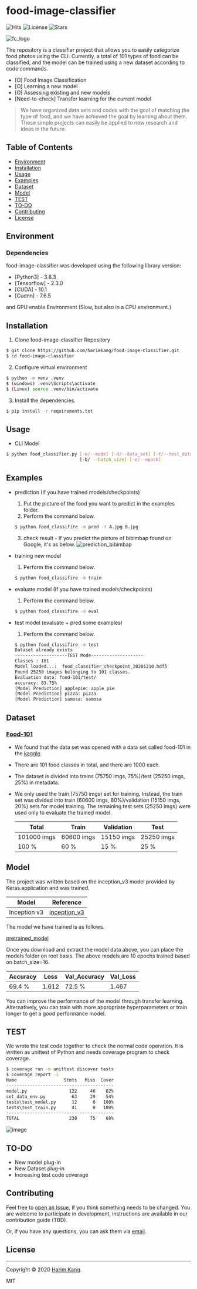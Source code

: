# food-image-classifier

![Hits](https://hits.seeyoufarm.com/api/count/incr/badge.svg?url=https%3A%2F%2Fgithub.com%2Fharimkang/food-image-classifier) ![License](https://img.shields.io/github/license/harimkang/food-image-classifier?style=plastic) ![Stars](https://img.shields.io/github/stars/harimkang/food-image-classifier?style=social)

![fc_logo](https://user-images.githubusercontent.com/38045080/102370810-db65ed80-4000-11eb-8da6-b8314b5e8107.png)

The repository is a classifier project that allows you to easily categorize food photos using the CLI. Currently, a total of 101 types of food can be classified, and the model can be trained using a new dataset according to code commands.

- [O] Food Image Classification
- [O] Learning a new model
- [O] Assessing existing and new models
- [Need-to-check] Transfer learning for the current model

> We have organized data sets and codes with the goal of matching the type of food, and we have achieved the goal by learning about them. These simple projects can easily be applied to new research and ideas in the future.

## Table of Contents

- [Environment](#Environment)
- [Installation](#Installation)
- [Usage](#Usage)
- [Examples](#Examples)
- [Dataset](#Dataset)
- [Model](#Model)
- [TEST](#TEST)
- [TO-DO](#TO-DO)
- [Contributing](#contributing)
- [License](#License)

## Environment

### Dependencies

food-image-classifier was developed using the following library version:

- [Python3] - 3.8.3
- [Tensorflow] - 2.3.0
- [CUDA] - 10.1
- [Cudnn] - 7.6.5

and GPU enable Environment (Slow, but also in a CPU environment.)

## Installation

1. Clone food-image-classifier Repository

  ```sh
  $ git clone https://github.com/harimkang/food-image-classifier.git
  $ cd food-image-classifier
  ```

2. Configure virtual environment

```sh
$ python -m venv .venv
$ (windows) .venv\Scripts\activate
$ (Linux) source .venv/bin/activate
```

3. Install the dependencies.

```sh
$ pip install -r requirements.txt
```

## Usage

* CLI Model

```sh
$ python food_classifier.py [-m/--mode] [-d/--data_set] [-t/--test_data] \
                            [-b/ --batch_size] [-e/--epoch]
```

## Examples

* prediction (If you have trained models/checkpoints)
  1. Put the picture of the food you want to predict in the examples folder.
  2. Perform the command below.

    ```sh
    $ python food_classifire -m pred -t A.jpg B.jpg
    ```

  3. check result - If you predict the picture of bibimbap found on Google, it's as below.
  ![prediction_bibimbap](https://user-images.githubusercontent.com/38045080/102379572-55e73b00-400a-11eb-87de-3828e6b4a96a.png)

* training new model
  1. Perform the command below.

    ```sh
    $ python food_classifire -m train
    ```

* evaluate model (If you have trained models/checkpoints)
  1. Perform the command below.

    ```sh
    $ python food_classifire -m eval
    ```

* test model (evaluate + pred some examples)
  1. Perform the command below.

    ```sh
    $ python food_classifire -m test
    Dataset already exists
    --------------------TEST Mode--------------------
    Classes : 101
    Model loaded...:  food_classifier_checkpoint_20201210.hdf5
    Found 25250 images belonging to 101 classes.
    Evaluation data: food-101/test/
    accuracy: 83.75%
    [Model Prediction] applepie: apple_pie
    [Model Prediction] pizza: pizza
    [Model Prediction] samosa: samosa
    ```

## Dataset

### [Food-101](<http://data.vision.ee.ethz.ch/cvl/food-101.tar.gz>)

  - We found that the data set was opened with a data set called food-101 in the [kaggle](https://www.kaggle.com/dansbecker/food-101/).

  - There are 101 food classes in total, and there are 1000 each.

  - The dataset is divided into trains (75750 imgs, 75%)/test (25250 imgs, 25%) in metadata.

  - We only used the train (75750 imgs) set for training. Instead, the train set was divided into train (60600 imgs, 80%)/validation (15150 imgs, 20%) sets for model training. The remaining test sets (25250 imgs) were used only to evaluate the trained model.

    | Total | Train | Validation | Test |
    | ------ | ------ | ------ | ------ |
    | 101000 imgs | 60600 imgs | 15150 imgs | 25250 imgs |
    | 100 % | 60 % | 15 % | 25 % |

## Model

The project was written based on the inception_v3 model provided by Keras.application and was trained.

| Model | Reference |
| ------ | ------ |
| Inception v3 | [inception_v3](https://www.tensorflow.org/api_docs/python/tf/keras/applications/inception_v3)|

The model we have trained is as follows.

[pretrained_model](https://drive.google.com/file/d/1Y-ofMxVDF33Q_pIoe5K5qpFrWE-Ijctn/view?usp=sharing)

Once you download and extract the model data above, you can place the models folder on root basis. The above models are 10 epochs trained based on batch_size=16.

| Accuracy | Loss | Val_Accuracy | Val_Loss |
| ------ | ------ | ------ | ------ |
| 69.4 % | 1.612 | 72.5 % | 1.467 |

You can improve the performance of the model through transfer learning.
Alternatively, you can train with more appropriate hyperparameters or train longer to get a good performance model.

## TEST

We wrote the test code together to check the normal code operation. It is written as unittest of Python and needs coverage program to check coverage.

```sh
$ coverage run -m unittest discover tests
$ coverage report -i
Name                  Stmts   Miss  Cover
-----------------------------------------
model.py                122     46    62%
set_data_env.py          63     29    54%
tests\test_model.py      12      0   100%
tests\test_train.py      41      0   100%
-----------------------------------------
TOTAL                   238     75    68%
```

![image](https://user-images.githubusercontent.com/38045080/102384950-9ba70200-4010-11eb-9650-e42f4358bf1d.png)

## TO-DO

- New model plug-in
- New Dataset plug-in
- Increasing test code coverage

## Contributing

Feel free to [open an Issue](https://github.com/harimkang/food-image-classifier/issues/new), if you think something needs to be changed. You are welcome to participate in development, instructions are available in our contribution guide (TBD).

Or, if you have any questions, you can ask them via [email](mailto:harimkang4422@gmail.com).

## License

----
Copyright © 2020 [Harim Kang](https://github.com/harimkang).

MIT
